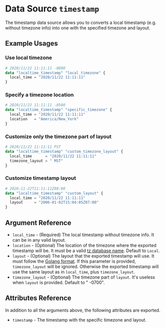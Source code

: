 # Data Source `timestamp`

The timestamp data source allows you to converts a local timestamp (e.g. without timezone info) into one with the specified timezone and layout.

## Example Usages

### Use local timezone

```terraform
# 2020/11/22 11:11:11 -0800
data "localtime_timestamp" "local_timezone" {
  local_time = "2020/11/22 11:11:11"
}
```

### Specify a timezone location

```terraform
# 2020/11/22 11:11:11 -0500
data "localtime_timestamp" "specific_timezone" {
  local_time = "2020/11/22 11:11:11"
  location   = "America/New_York"
}
```

### Customize only the timezone part of layout

```terraform
# 2020/11/22 11:11:11 PST
data "localtime_timestamp" "custom_timezone_layout" {
  local_time      = "2020/11/22 11:11:11"
  timezone_layout = " MST"
}
```

### Customize timestamp layout

```terraform
# 2020-11-22T11:11:11Z08:00
data "localtime_timestamp" "custom_layout" {
  local_time = "2020/11/22 11:11:11"
  layout     = "2006-01-02T15:04:05Z07:00"
}
```

## Argument Reference

- `local_time` - (Required) The local timestamp without timezone info. It can be in any valid layout.
- `location` - (Optional) The location of the timezone where the exported timestamp will be. It must be a valid [tz database name](https://en.wikipedia.org/wiki/List_of_tz_database_time_zones#List). Default to `Local`.
- `layout` - (Optional) The layout that the exported timestamp will use. It must follow the [Golang format](https://golang.org/pkg/time/#pkg-constants). If this parameter is provided, `timezone_layout` will be ignored. Otherwise the exported timestamp will use the same layout as in `local_time`, plus `timezone_layout`.
- `timezone_layout` - (Optional) The timezone part of `layout`. It's useless when `layout` is provided. Default to " -0700".

## Attributes Reference

In addition to all the arguments above, the following attributes are exported.

- `timestamp` - The timestamp with the specific timezone and layout.
